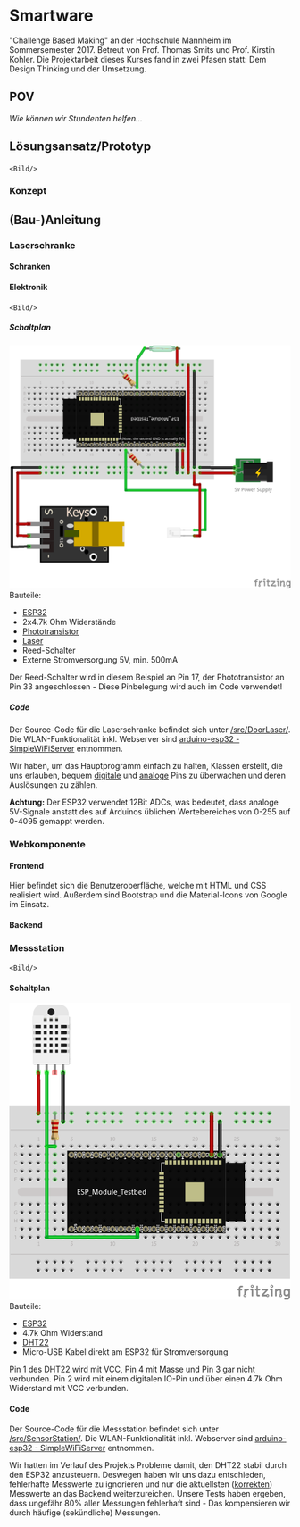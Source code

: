 # Smartware
"Challenge Based Making" an der Hochschule Mannheim im Sommersemester 2017. Betreut von Prof. Thomas Smits und Prof. Kirstin Kohler.
Die Projektarbeit dieses Kurses fand in zwei Pfasen statt: Dem Design Thinking und der Umsetzung.

## POV
_Wie können wir Stundenten helfen..._

## Lösungsansatz/Prototyp
`<Bild/>`
### Konzept

## (Bau-)Anleitung
### Laserschranke
#### Schranken
#### Elektronik
`<Bild/>`

##### Schaltplan
![Schaltplan DoorLaser](/img/DoorLaserBoard.png)
Bauteile:
* [ESP32](https://www.aliexpress.com/store/product/ESP32-Development-Board-WiFi-Bluetooth-Ultra-Low-Power-Consumption-Dual-Cores-ESP-32-ESP-32S/1983387_32799057508.html)
* 2x4.7k Ohm Widerstände
* [Phototransistor](https://www.conrad.de/de/fototransistor-5-mm-1100-nm-everlight-opto-pt331cpt333-3c-156408.html)
* [Laser](https://www.amazon.de/SunFounder-Transmitter-Sensor-Arduino-Raspberry/dp/B013QSHMSU/ref=sr_1_1?ie=UTF8&qid=1498743480&sr=8-1&keywords=sunfounder+laser)
* Reed-Schalter
* Externe Stromversorgung 5V, min. 500mA

Der Reed-Schalter wird in diesem Beispiel an Pin 17, der Phototransistor an Pin 33 angeschlossen - Diese Pinbelegung wird auch im Code verwendet!

##### Code
Der Source-Code für die Laserschranke befindet sich unter [/src/DoorLaser/](/src/DoorLaser/). Die WLAN-Funktionalität inkl. Webserver sind [arduino-esp32 - SimpleWiFiServer](https://github.com/espressif/arduino-esp32/blob/master/libraries/WiFi/examples/SimpleWiFiServer/SimpleWiFiServer.ino) entnommen.

Wir haben, um das Hauptprogramm einfach zu halten, Klassen erstellt, die uns erlauben, bequem [digitale](/src/DoorLaser/DigitalListener.h) und [analoge](/src/DoorLaser/AnalogListener.h) Pins zu überwachen und deren Auslösungen zu zählen.

**Achtung:** Der ESP32 verwendet 12Bit ADCs, was bedeutet, dass analoge 5V-Signale anstatt des auf Arduinos üblichen Wertebereiches von 0-255 auf 0-4095 gemappt werden. 

### Webkomponente
#### Frontend

Hier befindet sich die Benutzeroberfläche, welche mit HTML und CSS realisiert wird.
Außerdem sind Bootstrap und die Material-Icons von Google im Einsatz.

#### Backend

### Messstation
`<Bild/>`

#### Schaltplan
![Schaltplan SensorStation](/img/SensorStationBoard.png)
Bauteile:
* [ESP32](https://www.aliexpress.com/store/product/ESP32-Development-Board-WiFi-Bluetooth-Ultra-Low-Power-Consumption-Dual-Cores-ESP-32-ESP-32S/1983387_32799057508.html)
* 4.7k Ohm Widerstand
* [DHT22](https://www.aliexpress.com/item/50PCS-LOT-DHT22-AM2302-Digital-Temperature-and-Humidity-Sensor-DHT22-Free-shiping/1699337492.html)
* Micro-USB Kabel direkt am ESP32 für Stromversorgung

Pin 1 des DHT22 wird mit VCC, Pin 4 mit Masse und Pin 3 gar nicht verbunden. Pin 2 wird mit einem digitalen IO-Pin und über einen 4.7k Ohm Widerstand mit VCC verbunden.

#### Code
Der Source-Code für die Messstation befindet sich unter [/src/SensorStation/](/src/SensorStation/). Die WLAN-Funktionalität inkl. Webserver sind [arduino-esp32 - SimpleWiFiServer](https://github.com/espressif/arduino-esp32/blob/master/libraries/WiFi/examples/SimpleWiFiServer/SimpleWiFiServer.ino) entnommen.

Wir hatten im Verlauf des Projekts Probleme damit, den DHT22 stabil durch den ESP32 anzusteuern. Deswegen haben wir uns dazu entschieden, fehlerhafte Messwerte zu ignorieren und nur die aktuellsten ([korrekten](/src/SensorStation/SensorStation.ino#L58)) Messwerte an das Backend weiterzureichen. Unsere Tests haben ergeben, dass ungefähr 80% aller Messungen fehlerhaft sind - Das kompensieren wir durch häufige (sekündliche) Messungen.